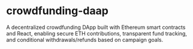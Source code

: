# crowdfunding-daap
A decentralized crowdfunding DApp built with Ethereum smart contracts and React, enabling secure ETH contributions, transparent fund tracking, and conditional withdrawals/refunds based on campaign goals.

